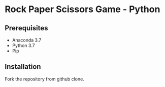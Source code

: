 # Rock Paper Scissors Game - Python

## Prerequisites
* Anaconda 3.7
* Python 3.7
* Pip

## Installation
Fork the repository from github clone.
